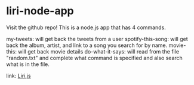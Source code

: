 # liri-node-app

Visit the github repo!
This is a node.js app that has 4 commands.

my-tweets: will get back the tweets from a user
spotify-this-song: will get back the album, artist, and link to a song you search for by name.
movie-this: will get back movie details
do-what-it-says: will read from the file "random.txt" and complete what command is specified and also search what is in the file.

link:
<a href="https://github.com/Chaelor/liri-node-app/">Liri.js</a>

